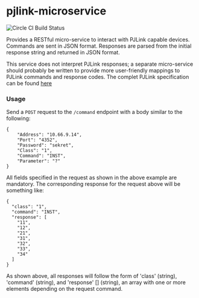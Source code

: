# pjlink-microservice

![Circle CI Build Status](https://circleci.com/gh/byuoitav/pjlink-microservice/tree/master.svg?style=shield)

Provides a RESTful micro-service to interact with PJLink capable devices. Commands
are sent in JSON format. Responses are parsed from the initial response string and returned in JSON format. 

This service does not interpret PJLink responses; a separate micro-service should probably be written to provide more user-friendly mappings to PJLink commands and response codes. The complet PJLink specification can be found [here](http://pjlink.jbmia.or.jp/english/data/5-1_PJLink_eng_20131210.pdf)

### Usage
Send a `POST` request to the `/command` endpoint with a body similar to the following:
```
{
    "Address": "10.66.9.14",
    "Port": "4352",
    "Password": "sekret",
    "Class": "1",
    "Command": "INST",
    "Parameter": "?"
}
```
All fields specified in the request as shown in the above example are mandatory. The corresponding response for the request above will be something like:
```
{
  "class": "1",
  "command": "INST",
  "response": [
    "11",
    "12",
    "21",
    "31",
    "32",
    "33",
    "34"
  ]
}
```
As shown above, all responses will follow the form of 'class' (string), 'command' (string), and 'response' [] (string), an array with one or more elements depending on the request command.